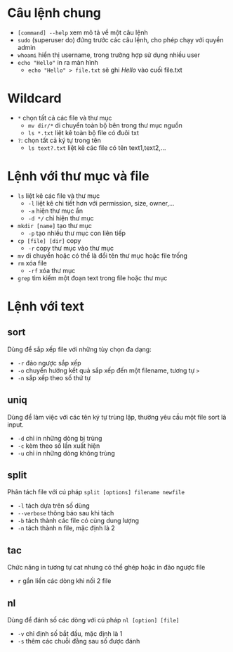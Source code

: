 # Câu lệnh chung
- `[command] --help` xem mô tả về một câu lệnh
- `sudo` (superuser do) đứng trước các câu lệnh, cho phép chạy với quyền admin
- `whoami` hiển thị username, trong trường hợp sử dụng nhiều user
- `echo "Hello"` in ra màn hình
  - `echo "Hello" > file.txt` sẽ ghi _Hello_ vào cuối file.txt
# Wildcard
- `*` chọn tất cả các file và thư mục
  - `mv dir/*` di chuyển toàn bộ bên trong thư mục nguồn
  - `ls *.txt` liệt kê toàn bộ file có đuôi txt
- `?`: chọn tất cả ký tự trong tên
  - `ls text?.txt` liệt kê các file có tên text1,text2,...
# Lệnh với thư mục và file
- `ls` liệt kê các file và thư mục
  - `-l` liệt kê chi tiết hơn với permission, size, owner,...
  - `-a` hiện thư mục ẩn
  - `-d */` chỉ hiện thư mục
- `mkdir [name]` tạo thư mục
  - `-p` tạo nhiều thư mục con liên tiếp
- `cp [file] [dir]` copy
  - `-r` copy thư mục vào thư mục
- `mv` di chuyển hoặc có thể là đổi tên thư mục hoặc file trống
- `rm` xóa file
  - `-rf` xóa thư mục
-  `grep` tìm kiếm một đoạn text trong file hoặc thư mục

# Lệnh với text
## sort
Dùng để sắp xếp file với những tùy chọn đa dạng:
- `-r` đảo ngược sắp xếp
- `-o` chuyển hướng kết quả sắp xếp đến một filename, tương tự `>`
- `-n` sắp xếp theo số thứ tự
## uniq
Dùng để làm việc với các tên ký tự trùng lặp, thường yêu cầu một file sort là input.
- `-d` chỉ in những dòng bị trùng
- `-c` kèm theo số lần xuất hiện
- `-u` chỉ in những dòng không trùng 
## split
Phân tách file với cú pháp `split [options] filename newfile`
- `-l` tách dựa trên số dùng
- `--verbose` thông báo sau khi tách
- `-b` tách thành các file có cùng dung lượng
- `-n` tách thành n file, mặc định là 2
## tac
Chức năng in tương tự cat nhưng có thể ghép hoặc in đảo ngược file
- `r` gắn liền các dòng khi nối 2 file
## nl
Dùng để đánh số các dòng với cú pháp `nl [option] [file]`
- `-v` chỉ định số bắt đầu, mặc định là 1
- `-s` thêm các chuỗi đằng sau số được đánh
